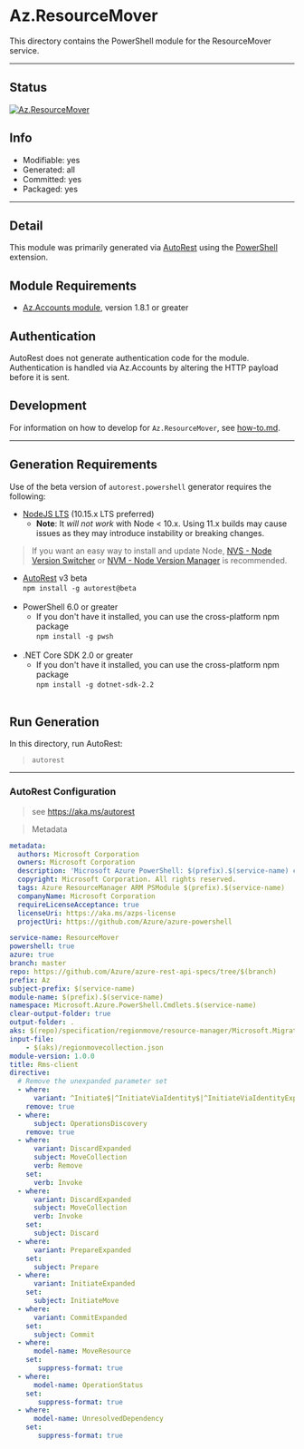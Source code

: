 <!-- region Generated -->
# Az.ResourceMover
This directory contains the PowerShell module for the ResourceMover service.

---
## Status
[![Az.ResourceMover](https://img.shields.io/powershellgallery/v/Az.ResourceMover.svg?style=flat-square&label=Az.ResourceMover "Az.ResourceMover")](https://www.powershellgallery.com/packages/Az.ResourceMover/)

## Info
- Modifiable: yes
- Generated: all
- Committed: yes
- Packaged: yes

---
## Detail
This module was primarily generated via [AutoRest](https://github.com/Azure/autorest) using the [PowerShell](https://github.com/Azure/autorest.powershell) extension.

## Module Requirements
- [Az.Accounts module](https://www.powershellgallery.com/packages/Az.Accounts/), version 1.8.1 or greater

## Authentication
AutoRest does not generate authentication code for the module. Authentication is handled via Az.Accounts by altering the HTTP payload before it is sent.

## Development
For information on how to develop for `Az.ResourceMover`, see [how-to.md](how-to.md).
<!-- endregion -->

---
## Generation Requirements
Use of the beta version of `autorest.powershell` generator requires the following:
- [NodeJS LTS](https://nodejs.org) (10.15.x LTS preferred)
  - **Note**: It *will not work* with Node < 10.x. Using 11.x builds may cause issues as they may introduce instability or breaking changes.
> If you want an easy way to install and update Node, [NVS - Node Version Switcher](../nodejs/installing-via-nvs.md) or [NVM - Node Version Manager](../nodejs/installing-via-nvm.md) is recommended.
- [AutoRest](https://aka.ms/autorest) v3 beta <br>`npm install -g autorest@beta`<br>&nbsp;
- PowerShell 6.0 or greater
  - If you don't have it installed, you can use the cross-platform npm package <br>`npm install -g pwsh`<br>&nbsp;
- .NET Core SDK 2.0 or greater
  - If you don't have it installed, you can use the cross-platform npm package <br>`npm install -g dotnet-sdk-2.2`<br>&nbsp;

## Run Generation
In this directory, run AutoRest:
> `autorest`
 
---
### AutoRest Configuration
> see https://aka.ms/autorest

> Metadata
``` yaml
metadata:
  authors: Microsoft Corporation
  owners: Microsoft Corporation
  description: 'Microsoft Azure PowerShell: $(prefix).$(service-name) cmdlets'
  copyright: Microsoft Corporation. All rights reserved.
  tags: Azure ResourceManager ARM PSModule $(prefix).$(service-name)
  companyName: Microsoft Corporation
  requireLicenseAcceptance: true
  licenseUri: https://aka.ms/azps-license
  projectUri: https://github.com/Azure/azure-powershell

service-name: ResourceMover
powershell: true
azure: true
branch: master
repo: https://github.com/Azure/azure-rest-api-specs/tree/$(branch)
prefix: Az
subject-prefix: $(service-name)
module-name: $(prefix).$(service-name)
namespace: Microsoft.Azure.PowerShell.Cmdlets.$(service-name)
clear-output-folder: true
output-folder: .
aks: $(repo)/specification/regionmove/resource-manager/Microsoft.Migrate/preview/2019-10-01-preview
input-file:
	- $(aks)/regionmovecollection.json
module-version: 1.0.0
title: Rms-client
directive:
  # Remove the unexpanded parameter set
  - where:
      variant: ^Initiate$|^InitiateViaIdentity$|^InitiateViaIdentityExpanded$|^Commit$|^CommitViaIdentity$|^CommitViaIdentityExpanded$|^Discard$|^DiscardViaIdentity$|^DiscardViaIdentityExpanded$|^Prepare$|^PrepareViaIdentity$|^PrepareViaIdentityExpanded$|^Create$|^CreateViaIdentity$|^CreateViaIdentityExpanded$|^Update$|^UpdateExpanded$|^UpdateViaIdentityExpanded$|^UpdateViaIdentity$|^List$|^List1$|^ResolveViaIdentity$|^GetViaIdentity$|^DeleteViaIdentity$  
    remove: true
  - where:
      subject: OperationsDiscovery
    remove: true
  - where:      
      variant: DiscardExpanded
      subject: MoveCollection 
      verb: Remove
    set:
      verb: Invoke      
  - where:      
      variant: DiscardExpanded
      subject: MoveCollection 
      verb: Invoke
    set:
      subject: Discard
  - where:      
      variant: PrepareExpanded            
    set:
      subject: Prepare
  - where:      
      variant: InitiateExpanded            
    set:
      subject: InitiateMove
  - where:      
      variant: CommitExpanded            
    set:
      subject: Commit 
  - where:
      model-name: MoveResource
    set:
       suppress-format: true
  - where:
      model-name: OperationStatus
    set:
       suppress-format: true  
  - where:
      model-name: UnresolvedDependency
    set:
       suppress-format: true
```
